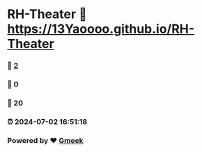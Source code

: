 # RH-Theater :link: https://13Yaoooo.github.io/RH-Theater 
### :page_facing_up: [2](https://13Yaoooo.github.io/RH-Theater/tag.html) 
### :speech_balloon: 0 
### :hibiscus: 20 
### :alarm_clock: 2024-07-02 16:51:18 
### Powered by :heart: [Gmeek](https://github.com/Meekdai/Gmeek)
